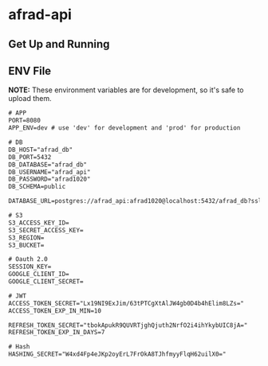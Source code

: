 # afrad-api

## Get Up and Running

## ENV File

**NOTE:** These environment variables are for development, so it's safe to upload them.

```txt
# APP
PORT=8080
APP_ENV=dev # use 'dev' for development and 'prod' for production

# DB
DB_HOST="afrad_db"
DB_PORT=5432
DB_DATABASE="afrad_db"
DB_USERNAME="afrad_api"
DB_PASSWORD="afrad1020"
DB_SCHEMA=public

DATABASE_URL=postgres://afrad_api:afrad1020@localhost:5432/afrad_db?sslmode=disable

# S3
S3_ACCESS_KEY_ID=
S3_SECRET_ACCESS_KEY=
S3_REGION=
S3_BUCKET=

# Oauth 2.0
SESSION_KEY=
GOOGLE_CLIENT_ID=
GOOGLE_CLIENT_SECRET=

# JWT
ACCESS_TOKEN_SECRET="Lx19NI9ExJim/63tPTCgXtAlJW4gb0D4b4hElim8LZs="
ACCESS_TOKEN_EXP_IN_MIN=10

REFRESH_TOKEN_SECRET="tbokApukR9QUVRTjghQjuth2NrfO2i4ihYkybUIC8jA="
REFRESH_TOKEN_EXP_IN_DAYS=7

# Hash
HASHING_SECRET="W4xd4Fp4eJKp2oyErL7FrOkA8TJhfmyyFlqH62uilX0="
```
